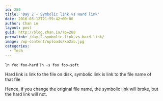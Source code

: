 ```yaml
---
id: 280
title: 'Day 2 - Symbolic link vs Hard link'
date: 2016-05-12T21:59:42+00:00
author: Chan Le
layout: post
guid: http://blog.chan.io/?p=280
permalink: /day-2-symbolic-link-vs-hard-link/
image: /wp-content/uploads/ka2ab.jpg
categories:
  - Tech
---
```

`ln foo foo-hard`
`ln -s foo foo-soft`

Hard link is link to the file on disk, symbolic link is link to the file name of that file

Hence, if you change the original file name, the symbolic link will broke, but the hard link will not.
